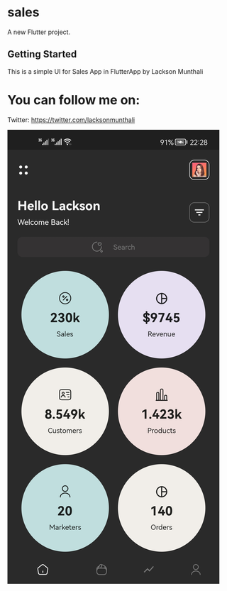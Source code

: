 # sales

A new Flutter project.

## Getting Started

This is a simple UI for Sales App in FlutterApp by Lackson Munthali

# You can follow me on:
Twitter: https://twitter.com/lacksonmunthali

![alt text](https://github.com/lacksonmunthali/flutter_sales_app/blob/main/assets/screenshot.jpg)

